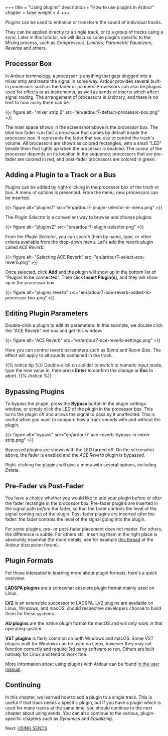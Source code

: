 +++
title = "Using plugins"
description = "How to use plugins in Ardour"
chapter = false
weight = 4
+++

_Plugins_ can be used to enhance or transform the sound of individual tracks.

They can be applied directly to a single track, or to a group of tracks using
a _send_. Later in this tutorial, we will discuss some plugins specific to the
Mixing process, such as _Compressors_, _Limiters_, _Parametric Equalizers_,
_Reverbs_ and others.

## Processor Box 

In Ardour terminology, a _processor_ is anything that gets plugged into a mixer
strip and treats the signal in some way. Ardour provides several built-in
processors such as the fader or panners. Processors can also be plugins used for
effects or as instruments, as well as sends or inserts which affect signal
routing. The arrangement of processors is arbitrary, and there is no limit to
how many there can be.

{{< figure alt="mixer strip 2" src="en/ardour7-default-processor-box.png" >}} 
 
The main space shown in the screenshot above is the _processor box_. The blue
box fader is in fact a _processor_ that comes by default inside the processor
box. It represents the fader that you use to control the track's volume. All
processors are shown as colored rectangles, with a small "LED" beside them that
lights up when the processor is enabled. The colour of the processor depends on
its location in the sequence; processors that are pre-fader are colored in red,
and post-fader processors are colored in green. 

## Adding a Plugin to a Track or a Bus 

Plugins can be added by right-clicking in the processor box of the track or
bus. A menu of options is presented. From the menu, new processors can be
inserted. 

{{< figure alt="plugins1" src="en/ardour7-plugin-selector-in-menu.png" >}} 

The _Plugin Selector_ is a convenient way to browse and choose plugins:

{{< figure alt="plugins2" src="en/ardour7-plugin-selector.png" >}}

From the _Plugin Selector_, you can search them by name, type, or other criteria
available from the drop-down menu. Let's add the reverb plugin called _ACE
Reverb_:

{{< figure alt="Selecting ACE Reverb" src="en/ardour7-select-ace-reverb.png" >}}

Once selected, click **Add** and the plugin will show up in the bottom list of
"Plugins to be connected". Then click **Insert Plugin(s)**, and they will show
up in the processor box.

{{< figure alt="plugins reverb" src="en/ardour7-ace-reverb-added-to-processor-box.png" >}}

## Editing Plugin Parameters

Double-click a plugin to edit its parameters. In this example, we double click
the "ACE Reverb" red box and get this window:

{{< figure alt="ACE Reverb" src="en/ardour7-ace-reverb-settings.png" >}} 

Here you can control reverb parameters such as _Blend_ and _Room Size_. The
effect will apply to all sounds contained in the track.

{{% notice tip %}}
Double-click on a slider to switch to numeric input mode, type the new value in,
then press **Enter** to confirm the change or **Esc** to abort.
{{% /notice %}}

## Bypassing Plugins

To bypass the plugin, press the **Bypass** button in the plugin settings window,
or simply click the LED of the plugin in the processor box. This turns the
plugin off and allows the signal to pass by it unaffected. This is useful when
you want to compare how a track sounds with and without the plugin. 

{{< figure alt="bypass" src="en/ardour7-ace-reverb-bypass-in-mixer-strip.png" >}} 

Bypassed plugins are shown with the LED turned off. On the screenshot above, the
fader is enabled and the _ACE Reverb_ plugin is bypassed.

Right-clicking the plugins will give a menu with several options, including
_Delete_. 

## Pre-Fader vs Post-Fader

You have a choice whether you would like to add your plugin before or after the
fader rectangle in the _processor box_. Pre-fader plugins are inserted in the
signal path *before* the fader, so that the fader controls the level of the
signal coming out of the plugin. Post-fader plugins are inserted *after* the
fader: the fader controls the level of the signal going into the plugin.

For some plugins, pre- or post-fader placement does not matter. For others,
the difference is subtle. For others still, inserting them in the right place
is absolutely essential  (for more details, see for example [this
thread](https://discourse.ardour.org/t/fader-before-or-after-plugins/100666)
at the Ardour discussion forum).

## Plugin Formats

For those interested in learning more about plugin formats, here's a quick
overview:

**LADSPA plugins** are a somewhat obsolete plugin format mainly used on Linux.

**LV2** is an extensible successor to LADSPA. LV2 plugins are available on
Linux, Windows, and macOS, should respective developers choose to build them
for these systems.

**AU plugins** are the native plugin format for macOS and will only work in
that operating system.

**VST plugins** is fairly common on both Windows and macOS. Some VST plugins
built for Windows can be used on Linux, however they may not function correctly
and require 3rd party software to run. Others are built natively for Linux and
tend to work fine.

More information about using plugins with Ardour can be found
[in the user manual](http://manual.ardour.org/working-with-plugins/).

## Continuing

In this chapter, we learned how to add a plugin to a single track. This is
useful if that track needs a specific plugin, but if you have a plugin which is
used for many tracks at the same time, you should continue to the next chapter
about using sends. You can also continue to the various, plugin-specific
chapters such as _Dynamics_ and _Equalizing_.

Next: [USING SENDS](../using-sends)

